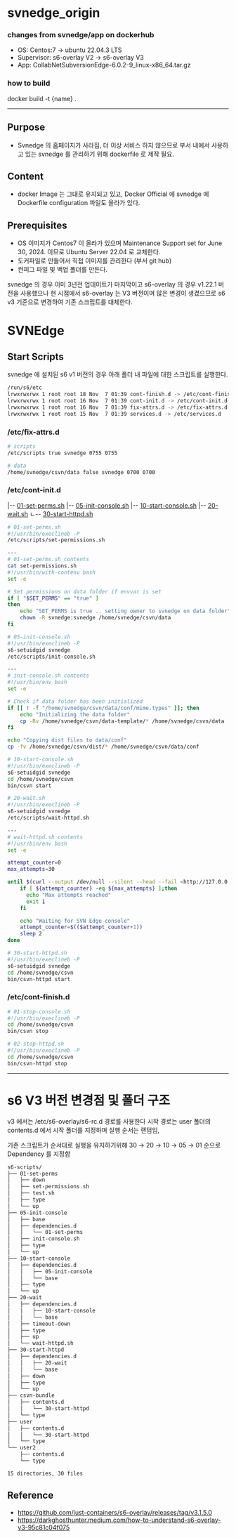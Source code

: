 # svnedge_origin

### changes from svnedge/app on dockerhub
- OS: Centos:7 -> ubuntu 22.04.3 LTS
- Supervisor: s6-overlay V2 -> s6-overlay V3
- App: CollabNetSubversionEdge-6.0.2-9_linux-x86_64.tar.gz

### how to build
docker build -t {name} .

---
## Purpose

- Svnedge 의 홈페이지가 사라짐, 더 이상 서비스 하지 않으므로 부서 내에서 사용하고 있는 svnedge 를 관리하기 위해 dockerfile 로 제작 필요.

## Content

- docker Image 는 그대로 유지되고 있고, Docker Official 에 svnedge 에 Dockerfile configuration 파일도 올라가 있다.

## Prerequisites

- OS 이미지가 Centos7 이 올라가 있으며 Maintenance Support set for June 30, 2024. 이므로 Ubuntu Server 22.04 로 교체한다.
- 도커파일로 만들어서 직접 이미지를 관리한다 (부서 git hub)
- 컨피그 파일 및 백업 폴더를 만든다.

svnedge 의 경우 이미 3년전 업데이트가 마지막이고 s6-overlay 의 경우 v1.22.1 버전을 사용했으나 현 시점에서 s6-overlay 는 V3 버전이며 많은 변경이 생겼으므로 s6 v3 기준으로 변경하여 기존 스크립트를 대체한다.

# SVNEdge

## Start Scripts

svnedge 에 설치된 s6 v1 버전의 경우 아래 폴더 내 파일에 대한 스크립트를 실행한다.

```bash
/run/s6/etc
lrwxrwxrwx 1 root root 18 Nov  7 01:39 cont-finish.d -> /etc/cont-finish.d
lrwxrwxrwx 1 root root 16 Nov  7 01:39 cont-init.d -> /etc/cont-init.d
lrwxrwxrwx 1 root root 16 Nov  7 01:39 fix-attrs.d -> /etc/fix-attrs.d
lrwxrwxrwx 1 root root 15 Nov  7 01:39 services.d -> /etc/services.d

```

### /etc/fix-attrs.d

```bash
# scripts
/etc/scripts true svnedge 0755 0755

# data
/home/svnedge/csvn/data false svnedge 0700 0700

```

### /etc/cont-init.d

|-- [01-set-perms.sh](http://01-set-perms.sh/)
|-- [05-init-console.sh](http://05-init-console.sh/)
|-- [10-start-console.sh](http://10-start-console.sh/)
|-- [20-wait.sh](http://20-wait.sh/)
ㄴ-- [30-start-httpd.sh](http://30-start-httpd.sh/)

```bash
# 01-set-perms.sh
#!/usr/bin/execlineb -P
/etc/scripts/set-permissions.sh

---
# 01-set-perms.sh contents
cat set-permissions.sh
#!/usr/bin/with-contenv bash
set -e

# Set permissions on data folder if envvar is set
if [ "$SET_PERMS" == "true" ]
then
    echo "SET_PERMS is true .. setting owner to svnedge on data folder"
    chown -R svnedge:svnedge /home/svnedge/csvn/data
fi

```

```bash
# 05-init-console.sh
#!/usr/bin/execlineb -P
s6-setuidgid svnedge
/etc/scripts/init-console.sh

---
# init-console.sh contents
#!/usr/bin/env bash
set -e

# Check if data folder has been initialized
if [[ ! -f "/home/svnedge/csvn/data/conf/mime.types" ]]; then
    echo "Initializing the data folder"
    cp -Rv /home/svnedge/csvn/data-template/* /home/svnedge/csvn/data
fi

echo "Copying dist files to data/conf"
cp -fv /home/svnedge/csvn/dist/* /home/svnedge/csvn/data/conf

```

```bash
# 10-start-console.sh
#!/usr/bin/execlineb -P
s6-setuidgid svnedge
cd /home/svnedge/csvn
bin/csvn start
```

```bash
# 20-wait.sh
#!/usr/bin/execlineb -P
s6-setuidgid svnedge
/etc/scripts/wait-httpd.sh

---
# wait-httpd.sh contents
#!/usr/bin/env bash
set -e

attempt_counter=0
max_attempts=30

until $(curl --output /dev/null --silent --head --fail <http://127.0.0.1:3343/csvn>); do
    if [ ${attempt_counter} -eq ${max_attempts} ];then
      echo "Max attempts reached"
      exit 1
    fi

    echo "Waiting for SVN Edge console"
    attempt_counter=$(($attempt_counter+1))
    sleep 2
done

```

```bash
# 30-start-httpd.sh
#!/usr/bin/execlineb -P
s6-setuidgid svnedge
cd /home/svnedge/csvn
bin/csvn-httpd start
```

### /etc/cont-finish.d

```bash
# 01-stop-console.sh
#!/usr/bin/execlineb -P
cd /home/svnedge/csvn
bin/csvn stop

# 02-stop-httpd.sh
#!/usr/bin/execlineb -P
cd /home/svnedge/csvn
bin/csvn-httpd stop

```

---

# s6 V3 버전 변경점 및 폴더 구조

v3 에서는 /etc/s6-overlay/s6-rc.d 경로를 사용한다 시작 경로는 user 폴더의 contents.d 에서 시작 폴더를 지정하며 실행 순서는 랜덤임,

기존 스크립트가 순서대로 실행을 유지하기위해 30 → 20 → 10 → 05 → 01 순으로 Dependency 를 지정함

 

```bash
s6-scripts/
├── 01-set-perms
│   ├── down
│   ├── set-permissions.sh
│   ├── test.sh
│   ├── type
│   └── up
├── 05-init-console
│   ├── base
│   ├── dependencies.d
│   │   └── 01-set-perms
│   ├── init-console.sh
│   ├── type
│   └── up
├── 10-start-console
│   ├── dependencies.d
│   │   ├── 05-init-console
│   │   └── base
│   ├── type
│   └── up
├── 20-wait
│   ├── dependencies.d
│   │   ├── 10-start-console
│   │   └── base
│   ├── timeout-down
│   ├── type
│   ├── up
│   └── wait-httpd.sh
├── 30-start-httpd
│   ├── dependencies.d
│   │   ├── 20-wait
│   │   └── base
│   ├── down
│   ├── type
│   └── up
├── csvn-bundle
│   ├── contents.d
│   │   └── 30-start-httpd
│   └── type
├── user
│   ├── contents.d
│   │   └── 30-start-httpd
│   └── type
└── user2
    ├── contents.d
    └── type

15 directories, 30 files
```

## Reference

- https://github.com/just-containers/s6-overlay/releases/tag/v3.1.5.0
- https://darkghosthunter.medium.com/how-to-understand-s6-overlay-v3-95c81c04f075
